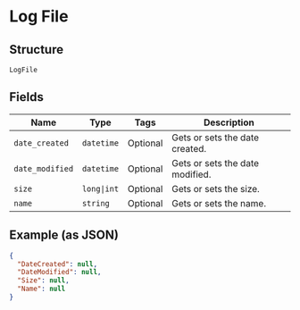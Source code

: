
# Log File

## Structure

`LogFile`

## Fields

| Name | Type | Tags | Description |
|  --- | --- | --- | --- |
| `date_created` | `datetime` | Optional | Gets or sets the date created. |
| `date_modified` | `datetime` | Optional | Gets or sets the date modified. |
| `size` | `long\|int` | Optional | Gets or sets the size. |
| `name` | `string` | Optional | Gets or sets the name. |

## Example (as JSON)

```json
{
  "DateCreated": null,
  "DateModified": null,
  "Size": null,
  "Name": null
}
```

